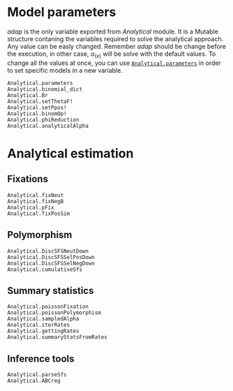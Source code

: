 # Model parameters

*adap* is the only variable exported from *Analytical* module. It is a Mutable structure contaning the variables required to solve the analytical approach. Any value can be easly changed. Remember *adap* should be change before the execution, in other case, $\alpha_{(x)}$ will be solve with the default values. To change all the values at once, you can use [`Analytical.parameters`](@ref) in order to set specific models in a new variable.

```@docs
Analytical.parameters
Analytical.binomial_dict
Analytical.Br
Analytical.setThetaF!
Analytical.setPpos!
Analytical.binomOp!
Analytical.phiReduction
Analytical.analyticalAlpha
```

# Analytical estimation
## Fixations
```@docs
Analytical.fixNeut
Analytical.fixNegB
Analytical.pFix
Analytical.fixPosSim
```

## Polymorphism
```@docs
Analytical.DiscSFSNeutDown
Analytical.DiscSFSSelPosDown
Analytical.DiscSFSSelNegDown
Analytical.cumulativeSfs
```

## Summary statistics
```@docs
Analytical.poissonFixation
Analytical.poissonPolymorphism
Analytical.sampledAlpha
Analytical.iterRates
Analytical.gettingRates
Analytical.summaryStatsFromRates
```

## Inference tools
```@docs
Analytical.parseSfs
Analytical.ABCreg
```
